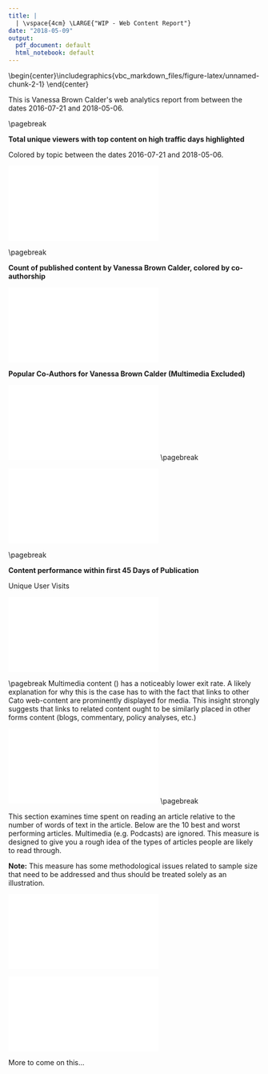 ```yaml
---
title: |
  | \vspace{4cm} \LARGE{"WIP - Web Content Report"}
date: "2018-05-09"
output:
  pdf_document: default
  html_notebook: default
---
```





\begin{center}\includegraphics{vbc_markdown_files/figure-latex/unnamed-chunk-2-1} \end{center}

This is Vanessa Brown Calder's web analytics report from between the dates 2016-07-21 and 2018-05-06.

\pagebreak

**Total unique viewers with top content on high traffic days highlighted**

Colored by topic between the dates 2016-07-21 and 2018-05-06.

![](vbc_markdown_files/figure-latex/unnamed-chunk-3-1.pdf)<!-- --> 

\pagebreak

**Count of published content by Vanessa Brown Calder, colored by co-authorship**

![](vbc_markdown_files/figure-latex/unnamed-chunk-4-1.pdf)<!-- --> 

**Popular Co-Authors for Vanessa Brown Calder (Multimedia Excluded)**

![](vbc_markdown_files/figure-latex/unnamed-chunk-5-1.pdf)<!-- --> 
\pagebreak


![](vbc_markdown_files/figure-latex/unnamed-chunk-6-1.pdf)<!-- --> 

\pagebreak

**Content performance within first 45 Days of Publication**

Unique User Visits

![](vbc_markdown_files/figure-latex/unnamed-chunk-7-1.pdf)<!-- --> 

\pagebreak
Multimedia content () has a noticeably lower exit rate.  A likely explanation for why this is the case has to with the fact that links to other Cato web-content are prominently displayed for media.  This insight strongly suggests that links to related content ought to be similarly placed in other forms content (blogs, commentary, policy analyses, etc.)

![](vbc_markdown_files/figure-latex/unnamed-chunk-8-1.pdf)<!-- --> 
\pagebreak

This section examines time spent on reading an article relative to the number of words of text in the article.  Below are the 10 best and worst performing articles.  Multimedia (e.g. Podcasts) are ignored. This measure is designed to give you a rough idea of the types of articles people are likely to read through. 

**Note:** This measure has some methodological issues related to sample size that need to be addressed and thus should be treated solely as an illustration.  

![](vbc_markdown_files/figure-latex/unnamed-chunk-9-1.pdf)<!-- --> 

![](vbc_markdown_files/figure-latex/unnamed-chunk-10-1.pdf)<!-- --> 

More to come on this...
